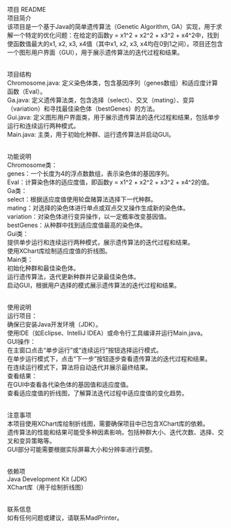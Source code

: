 项目 README<br>
项目简介
<br>该项目是一个基于Java的简单遗传算法（Genetic Algorithm, GA）实现，用于求解一个特定的优化问题：在给定的函数y = x1^2 + x2^2 + x3^2 + x4^2中，找到使函数值最大的x1, x2, x3, x4值（其中x1, x2, x3, x4均在0到1之间）。项目还包含一个图形用户界面（GUI），用于展示遗传算法的迭代过程和结果。

<br>项目结构
<br>Chromosome.java: 定义染色体类，包含基因序列（genes数组）和适应度计算函数（Eval）。
<br>Ga.java: 定义遗传算法类，包含选择（select）、交叉（mating）、变异（variation）和寻找最佳染色体（bestGenes）的方法。
<br>Gui.java: 定义图形用户界面类，用于展示遗传算法的迭代过程和结果，包括单步运行和连续运行两种模式。
<br>Main.java: 主类，用于初始化种群、运行遗传算法并启动GUI。

<br>功能说明
<br>Chromosome类：<br>
genes：一个长度为4的浮点数数组，表示染色体的基因序列。<br>
Eval：计算染色体的适应度值，即函数y = x1^2 + x2^2 + x3^2 + x4^2的值。<br>
Ga类：<br>
select：根据适应度值使用轮盘赌算法选择下一代种群。<br>
mating：对选择的染色体进行单点或双点交叉操作生成新的染色体。<br>
variation：对染色体进行变异操作，以一定概率改变基因值。<br>
bestGenes：从种群中找到适应度值最高的染色体。<br>
Gui类：<br>
提供单步运行和连续运行两种模式，展示遗传算法的迭代过程和结果。<br>
使用XChart库绘制适应度值的折线图。<br>
Main类：<br>
初始化种群和最佳染色体。<br>
运行遗传算法，迭代更新种群并记录最佳染色体。<br>
启动GUI，根据用户选择的模式展示遗传算法的迭代过程和结果。<br>

<br>使用说明
<br>运行项目：
<br>确保已安装Java开发环境（JDK）。
<br>使用IDE（如Eclipse、IntelliJ IDEA）或命令行工具编译并运行Main.java。
<br>GUI操作：
<br>在主窗口点击“单步运行”或“连续运行”按钮选择运行模式。
<br>在单步运行模式下，点击“下一步”按钮逐步查看遗传算法的迭代过程和结果。
<br>在连续运行模式下，算法将自动迭代并展示最终结果。
<br>查看结果：
<br>在GUI中查看各代染色体的基因值和适应度值。
<br>查看适应度值的折线图，了解算法迭代过程中适应度值的变化趋势。

<br>注意事项
<br>本项目使用XChart库绘制折线图，需要确保项目中已包含XChart库的依赖。
<br>遗传算法的性能和结果可能受多种因素影响，包括种群大小、迭代次数、选择、交叉和变异策略等。
<br>GUI部分可能需要根据实际屏幕大小和分辨率进行调整。

<br>依赖项
<br>Java Development Kit (JDK)
<br>XChart库（用于绘制折线图）

<br>联系信息
<br>如有任何问题或建议，请联系MadPrinter。
